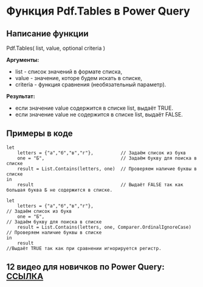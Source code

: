 # Функция Pdf.Tables в Power Query

## Написание функции
Pdf.Tables( list, value, optional criteria )

**Аргументы:**  
* list - список значений в формате списка,  
* value - значение, которе будем искать в списке,   
* criteria - функция сравнения (необязательный параметр).  

**Результат:**  
* если значение value содержится в списке list, выдаёт TRUE.  
* если значение value не содержится в списке list, выдаёт FALSE.  

## Примеры в коде
```
let  
    letters = {"a","б","в","г"},          // Задаём список из букв
    one = "Б",                            // Задаём букву для поиска в списке
    result = List.Contains(letters, one)  // Проверяем наличие буквы в списке
in 
    result                                // Выдаёт FALSE так как большая буква Б не содержится в списке.
```


```
let  
    letters = {"a","б","в","г"},                                      // Задаём список из букв
    one = "Б",                                                        // Задаём букву для поиска в списке
    result = List.Contains(letters, one, Comparer.OrdinalIgnoreCase)  // Проверяем наличие буквы в списке
in 
    result                                                            //Выдаёт TRUE так как при сравнении игнорируется регистр.
```

## 12 видео для новичков по Power Query: [ССЫЛКА](https://www.youtube.com/playlist?list=PL3du-Tm1nAm6SSQOCpryquOx-6aasPARM)

